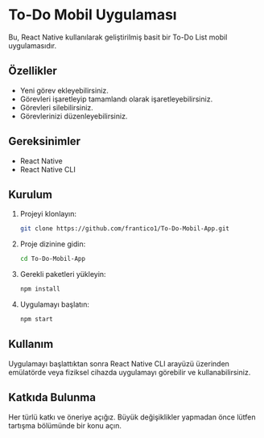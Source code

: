 

# To-Do Mobil Uygulaması

Bu, React Native kullanılarak geliştirilmiş basit bir To-Do List mobil uygulamasıdır.


## Özellikler

- Yeni görev ekleyebilirsiniz.
- Görevleri işaretleyip tamamlandı olarak işaretleyebilirsiniz.
- Görevleri silebilirsiniz.
- Görevlerinizi düzenleyebilirsiniz.

## Gereksinimler

- React Native
- React Native CLI

## Kurulum

1. Projeyi klonlayın:

   ```bash
   git clone https://github.com/frantico1/To-Do-Mobil-App.git
   ```

2. Proje dizinine gidin:

   ```bash
   cd To-Do-Mobil-App
   ```

3. Gerekli paketleri yükleyin:

   ```bash
   npm install
   ```

4. Uygulamayı başlatın:

   ```bash
   npm start
   ```

## Kullanım

Uygulamayı başlattıktan sonra React Native CLI arayüzü üzerinden emülatörde veya fiziksel cihazda uygulamayı görebilir ve kullanabilirsiniz.

## Katkıda Bulunma

Her türlü katkı ve öneriye açığız. Büyük değişiklikler yapmadan önce lütfen tartışma bölümünde bir konu açın.

